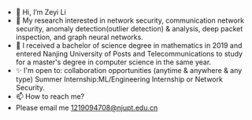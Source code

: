 - 👋 Hi, I’m Zeyi Li
- 👀 My research interested in  network security, communication network security, anomaly detection(outlier detection) & analysis, deep packet inspection, and graph neural networks.
- 💞️ I received a bachelor of science degree in mathematics in 2019 and entered Nanjing University of Posts and Telecommunications to study for a master's degree in computer science in the same year.
- ✨ I'm open to:
 collaboration opportunities (anytime & anywhere & any type)
 Summer Internship:ML/Engineering Internship or Network Security.
- 📫 How to reach me? 
- Please email me 1219094708@njupt.edu.cn
<!---
sailorlee97/sailorlee97 is a ✨ special ✨ repository because its `README.md` (this file) appears on your GitHub profile.
You can click the Preview link to take a look at your changes.
--->

